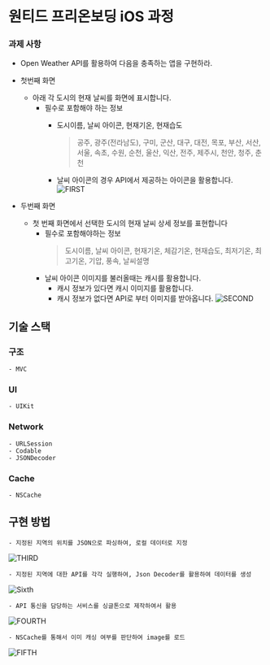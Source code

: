 # 원티드 프리온보딩 iOS 과정
### 과제 사항
- Open Weather API를 활용하여 다음을 충족하는 앱을 구현하라.
- 첫번째 화면
    - 아래 각 도시의 현재 날씨를 화면에 표시합니다.
        - 필수로 포함해야 하는 정보
            - 도시이름, 날씨 아이콘, 현재기온, 현재습도
                
                > 공주, 광주(전라남도), 구미, 군산, 대구, 대전, 목포, 부산, 서산, 서울, 속초, 수원, 순천, 울산, 익산, 전주, 제주시, 천안, 청주, 춘천
            - 날씨 아이콘의 경우 API에서 제공하는 아이콘을 활용합니다.  
![FIRST](previews/firstRecord.gif)

- 두번째 화면
    - 첫 번째 화면에서 선택한 도시의 현재 날씨 상세 정보를 표현합니다
        - 필수로 포함해야하는 정보
            > 도시이름, 날씨 아이콘, 현재기온, 체감기온, 현재습도, 최저기온, 최고기온, 기압, 풍속, 날씨설명
        - 날씨 아이콘 이미지를 불러올때는 캐시를 활용합니다.
            - 캐시 정보가 있다면 캐시 이미지를 활용합니다.
            - 캐시 정보가 없다면 API로 부터 이미지를 받아옵니다.
![SECOND](previews/secondRecord.gif)


## 기술 스택
### 구조
    - MVC
### UI
    - UIKit
### Network
    - URLSession
    - Codable
    - JSONDecoder
### Cache
    - NSCache

## 구현 방법
    - 지정된 지역의 위치를 JSON으로 파싱하여, 로컬 데이터로 지정
![THIRD](previews/geometryPreviews.png)

    - 지정된 지역에 대한 API를 각각 실행하여, Json Decoder를 활용하여 데이터를 생성
![Sixth](previews/decodeFunctions.png)

    - API 통신을 담당하는 서비스를 싱글톤으로 제작하여서 활용
![FOURTH](previews/ApiService.png)

    - NSCache를 통해서 이미 캐싱 여부를 판단하여 image를 로드
![FIFTH](previews/ImageCacheChecker.png)
